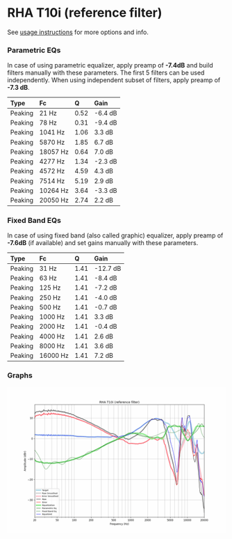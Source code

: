 # RHA T10i (reference filter)
See [usage instructions](https://github.com/jaakkopasanen/AutoEq#usage) for more options and info.

### Parametric EQs
In case of using parametric equalizer, apply preamp of **-7.4dB** and build filters manually
with these parameters. The first 5 filters can be used independently.
When using independent subset of filters, apply preamp of **-7.3 dB**.

| Type    | Fc       |    Q | Gain    |
|:--------|:---------|:-----|:--------|
| Peaking | 21 Hz    | 0.52 | -6.4 dB |
| Peaking | 78 Hz    | 0.31 | -9.4 dB |
| Peaking | 1041 Hz  | 1.06 | 3.3 dB  |
| Peaking | 5870 Hz  | 1.85 | 6.7 dB  |
| Peaking | 18057 Hz | 0.64 | 7.0 dB  |
| Peaking | 4277 Hz  | 1.34 | -2.3 dB |
| Peaking | 4572 Hz  | 4.59 | 4.3 dB  |
| Peaking | 7514 Hz  | 5.19 | 2.9 dB  |
| Peaking | 10264 Hz | 3.64 | -3.3 dB |
| Peaking | 20050 Hz | 2.74 | 2.2 dB  |

### Fixed Band EQs
In case of using fixed band (also called graphic) equalizer, apply preamp of **-7.6dB**
(if available) and set gains manually with these parameters.

| Type    | Fc       |    Q | Gain     |
|:--------|:---------|:-----|:---------|
| Peaking | 31 Hz    | 1.41 | -12.7 dB |
| Peaking | 63 Hz    | 1.41 | -8.4 dB  |
| Peaking | 125 Hz   | 1.41 | -7.2 dB  |
| Peaking | 250 Hz   | 1.41 | -4.0 dB  |
| Peaking | 500 Hz   | 1.41 | -0.7 dB  |
| Peaking | 1000 Hz  | 1.41 | 3.3 dB   |
| Peaking | 2000 Hz  | 1.41 | -0.4 dB  |
| Peaking | 4000 Hz  | 1.41 | 2.6 dB   |
| Peaking | 8000 Hz  | 1.41 | 3.6 dB   |
| Peaking | 16000 Hz | 1.41 | 7.2 dB   |

### Graphs
![](./RHA%20T10i%20(reference%20filter).png)